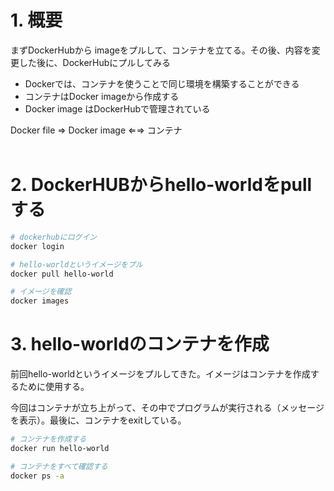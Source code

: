 # 1. 概要
まずDockerHubから imageをプルして、コンテナを立てる。その後、内容を変更した後に、DockerHubにプルしてみる


  
* Dockerでは、コンテナを使うことで同じ環境を構築することができる
* コンテナはDocker imageから作成する
* Docker image はDockerHubで管理されている

Docker file ⇒ Docker image ⇐⇒ コンテナ  
<br>

  

# 2. DockerHUBからhello-worldをpullする


```sh
# dockerhubにログイン
docker login

# hello-worldというイメージをプル
docker pull hello-world

# イメージを確認
docker images
```

# 3. hello-worldのコンテナを作成
前回hello-worldというイメージをプルしてきた。イメージはコンテナを作成するために使用する。

今回はコンテナが立ち上がって、その中でプログラムが実行される（メッセージを表示）。最後に、コンテナをexitしている。

```sh
# コンテナを作成する
docker run hello-world

# コンテナをすべて確認する
docker ps -a
```
